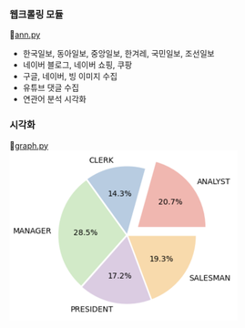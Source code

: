 ### 웹크롤링 모듈
📌[ann.py](ann.py)
- 한국일보, 동아일보, 중앙일보, 한겨레, 국민일보, 조선일보
- 네이버 블로그, 네이버 쇼핑, 쿠팡
- 구글, 네이버, 빙 이미지 수집
- 유튜브 댓글 수집
- 연관어 분석 시각화

### 시각화
📌[graph.py](graph/graph.py)</br>
<img src="graph/pie1.png" alt="pie1" width="400"/></br>


